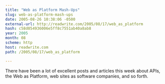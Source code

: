```yaml
---
title: "Web as Platform Mash-Ups"
slug: web-as-platform-mash-ups
date: 2005-08-26 10:38:06 -0500
external-url: http://readwrite.com/2005/08/17/web_as_platform
hash: c58d054936006e5ff8c7551ab40a8ab8
year: 2005
month: 08
scheme: http
host: readwrite.com
path: /2005/08/17/web_as_platform

---
```


There have been a lot of excellent posts and articles this week about APIs, the Web as Platform, web sites as software companies, and so forth.

